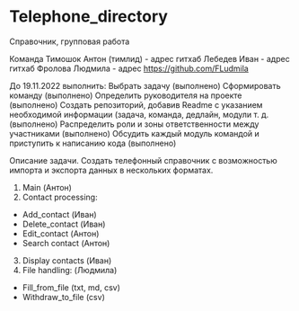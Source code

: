 # Telephone_directory
Справочник, групповая работа

Команда
Тимошок Антон (тимлид) - адрес гитхаб
Лебедев Иван - адрес гитхаб
Фролова Людмила - адрес https://github.com/FLudmila

До 19.11.2022 выполнить:
Выбрать задачу (выполнено)
Сформировать команду (выполнено)
Определить руководителя на проекте (выполнено)
Создать репозиторий, добавив Readme с указанием необходимой информации (задача, команда, дедлайн, модули т. д. (выполнено)
Распределить роли и зоны ответственности между участниками (выполнено)
Обсудить каждый модуль командой и приступить к написанию кода (выполнено)

Описание задачи.
Создать телефонный справочник с возможностью импорта и экспорта данных в нескольких форматах.
1. Main (Антон)
2. Contact processing:
- Add_contact (Иван)
- Delete_contact (Иван)
- Edit_contact (Антон)
- Search contact (Антон)
3. Display contacts (Иван)
4. File handling: (Людмила)
- Fill_from_file (txt, md, csv)
- Withdraw_to_file (csv)
